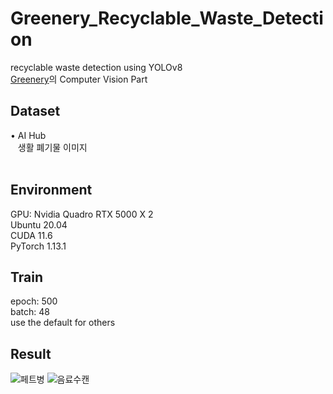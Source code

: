 # Greenery_Recyclable_Waste_Detection
recyclable waste detection using YOLOv8
<br>
[Greenery](https://github.com/bkk21/Greenery)의 Computer Vision Part

## Dataset
<div style="display:flex; flex-direction:row;">
  • AI Hub
</div>
<div style="display:flex; flex-direction:row;">
  &nbsp&nbsp 생활 폐기물 이미지
</div>
<br>

## Environment
<div style="display:flex; flex-direction:row;">
  GPU: Nvidia Quadro RTX 5000 X 2
</div>
<div style="display:flex; flex-direction:row;">
  Ubuntu 20.04
</div>
<div style="display:flex; flex-direction:row;">
  CUDA 11.6
</div>
<div style="display:flex; flex-direction:row;">
  PyTorch 1.13.1
</div>

## Train
<div style="display:flex; flex-direction:row;">
  epoch: 500
</div>
<div style="display:flex; flex-direction:row;">
  batch: 48
</div>
<div style="display:flex; flex-direction:row;">
  use the default for others
</div>

## Result
![페트병](https://github.com/the0807/Greenery-Recyclable-Waste-Detection/assets/73097985/7b3a91bf-c7ae-49e8-850f-40b1773b4730)
![음료수캔](https://github.com/the0807/Greenery-Recyclable-Waste-Detection/assets/73097985/92cc502e-44be-4d31-92e9-2c93a333e51c)
